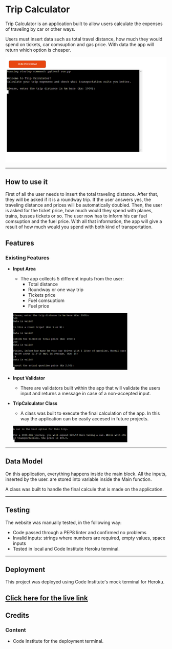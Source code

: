 # __Trip Calculator__

Trip Calculator is an application built to allow users calculate the expenses of traveling by car or other ways.

Users must insert data such as total travel distance, how much they would spend on tickets, car comsuption and gas price. With data the app will return which option is cheaper.

![Desktop View](images/main.png)

----

## __How to use it__

First of all the user needs to insert the total traveling distance. After that, they will be asked if it is a roundway trip. If the user answers yes, the traveling distance and prices will be automatically doubled. Then, the user is asked for the ticket price, how much would they spend with planes, trains, busses tickets or so. The user now has to inform his car fuel comsuption and the fuel price. With all that information, the app will give a result of how much would you spend with both kind of transportation.

## __Features__

### __Existing Features__

- __Input Area__

    - The app collects 5 different inputs from the user:
        - Total distance
        - Roundway or one way trip
        - Tickets price
        - Fuel comsuptiom
        - Fuel price 

    ![Input Area](images/input.png)

- __Input Validator__

    - There are validators built within the app that will validate the users input and returns a message in case of a non-accepted input. 
    

- __TripCalculator Class__

    - A class was built to execute the final calculation of the app. In this way the application can be easily accesed in future projects. 

    ![Final Result](images/result.png)

----

## __Data Model__

On this application, everything happens inside the main block. All the inputs, inserted by the user. are stored into variable inside the Main function.

A class was built to handle the final calcule that is made on the application.

----

  ## __Testing__

The website was manually tested, in the following way:
- Code passed through a PEP8 linter and confirmed no problems
- Invalid inputs: strings where numbers are required, empty values, space inputs
- Tested in local and Code Institute Heroku terminal.
----

## __Deployment__

This project was deployed using Code Institute's mock terminal for Heroku.

[Click here for the live link](https://journey-calculator.herokuapp.com/)
----

## __Credits__

### __Content__ 

- Code Institute for the deployment terminal.